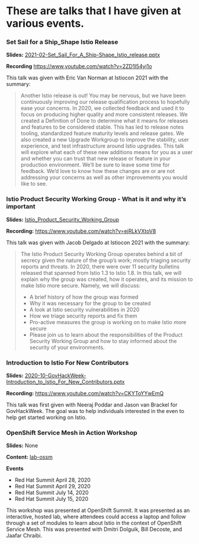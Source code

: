 ---
---

# These are talks that I have given at various events. 

### Set Sail for a Ship_Shape Istio Release

**Slides:**
[2021-02-Set_Sail_For_A_Ship-Shape_Istio_release.pptx](https://github.com/brian-avery/publications/edit/master/talks/2021-02-Set_Sail_For_A_Ship-Shape_Istio_release.pptx)

**Recording** <https://www.youtube.com/watch?v=2ZD1I54yj1o>

This talk was given with Eric Van Norman at Istiocon 2021 with the summary:

> Another Istio release is out! You may be nervous, but we have been continuously improving our release qualification process to hopefully ease your concerns. In 2020, we collected feedback and used it to focus on producing higher quality and more consistent releases. We created a Definition of Done to determine what it means for releases and features to be considered stable. This has led to release notes tooling, standardized feature maturity levels and release gates. We also created a new Upgrade Workgroup to improve the stability, user experience, and test infrastructure around Istio upgrades. This talk will explore what each of these new additions means for you as a user and whether you can trust that new release or feature in your production environment. We’ll be sure to leave some time for feedback. We’d love to know how these changes are or are not addressing your concerns as well as other improvements you would like to see.

### Istio Product Security Working Group - What is it and why it’s important

**Slides:** [Istio_Product_Security_Working_Group](https://github.com/brian-avery/publications/edit/master/talks/2021-02-Istio_Product_Security_Working_Group-What_It_is_And_Why_its_Important.pptx)

**Recording:** <https://www.youtube.com/watch?v=ejRLkVXtoV8>

This talk was given with Jacob Delgado at Istiocon 2021 with the summary: 

> The Istio Product Security Working Group operates behind a bit of secrecy given the nature of the group’s work; mostly triaging security reports and threats. In 2020, there were over 11 security bulletins released that spanned from Istio 1.3 to Istio 1.8. In this talk, we will explain why the group was created, how it operates, and its mission to make Istio more secure.
> Namely, we will discuss:
> * A brief history of how the group was formed
> * Why it was necessary for the group to be created
> * A look at Istio security vulnerabilities in 2020
> * How we triage security reports and fix them
> * Pro-active measures the group is working on to make Istio more secure
> * Please join us to learn about the responsibilities of the Product Security Working Group and how to stay informed about the security of your environments.

### Introduction to Istio For New Contributors

**Slides:** [2020-10-GovHackWeek-Introduction_to_Istio_For_New_Contributors.pptx](https://github.com/brian-avery/publications/edit/master/talks/2020-10-GovHackWeek-Introduction_to_Istio_For_New_Contributors.pptx)

**Recording:** <https://www.youtube.com/watch?v=CKYToYYwEmQ>

This talk was first given with Neeraj Poddar and Jason van Brackel for GovHackWeek. The goal was to help individuals interested in the even to help get started working on Istio. 

### OpenShift Service Mesh in Action Workshop
**Slides:** None

**Content:** [lab-ossm](https://github.com/brian-avery/lab-ossm)

**Events**

- Red Hat Summit April 28, 2020
- Red Hat Summit April 29, 2020
- Red Hat Summit July 14, 2020
- Red Hat Summit July 15, 2020

This workshop was presented at OpenShift Summit. It was presented as an interactive, hosted lab, where attendees could access a laptop and follow through a set of modules to learn about Istio in the context of OpenShift Service Mesh. This was presented with Dmitri Dolguik, Bill Decoste, and Jaafar Chraibi.


